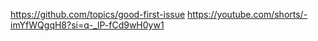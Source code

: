 https://github.com/topics/good-first-issue
https://youtube.com/shorts/-imYfWQgqH8?si=q-_lP-fCd9wH0yw1